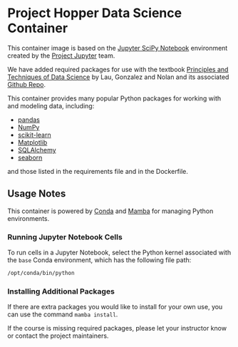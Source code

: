 # Project Hopper Data Science Container

This container image is based on the [Jupyter SciPy Notebook](https://github.com/jupyter/docker-stacks/tree/master/scipy-notebook) environment created by the [Project Jupyter](https://jupyter.org) team.

We have added required packages for use with the textbook [Principles and Techniques of Data Science](http://www.textbook.ds100.org) by Lau, Gonzalez and Nolan and its associated [Github Repo](https://github.com/DS-100/sp22).

This container provides many popular Python packages for working with and modeling data, including:

- [pandas](https://pandas.pydata.org)
- [NumPy](https://numpy.org)
- [scikit-learn](https://scikit-learn.org/stable/)
- [Matplotlib](https://matplotlib.org)
- [SQLAlchemy](https://www.sqlalchemy.org)
- [seaborn](https://seaborn.pydata.org)

and those listed in the requirements file and in the Dockerfile.

## Usage Notes

This container is powered by [Conda](https://docs.conda.io/en/latest/) and [Mamba](https://mamba.readthedocs.io/en/latest/) for managing Python environments. 

### Running Jupyter Notebook Cells

To run cells in a Jupyter Notebook, select the Python kernel associated with the `base` Conda environment, which has the following file path:

```sh
/opt/conda/bin/python
```

### Installing Additional Packages

If there are extra packages you would like to install for your own use, you can use the command `mamba install`.

If the course is missing required packages, please let your instructor know or contact the project maintainers.
